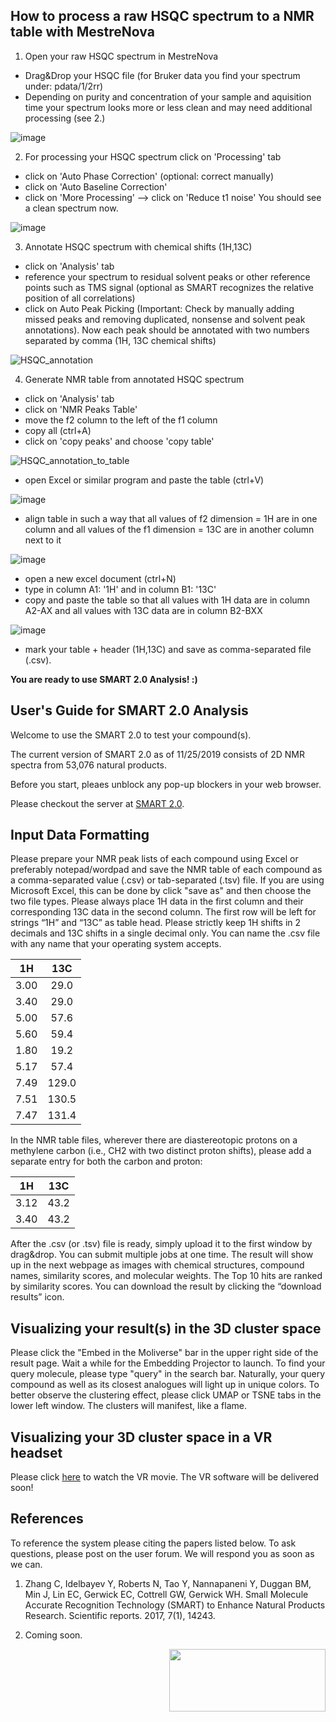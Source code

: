 
## How to process a raw HSQC spectrum to a NMR table with MestreNova

1. Open your raw HSQC spectrum in MestreNova
- Drag&Drop your HSQC file (for Bruker data you find your spectrum under: pdata/1/2rr)
- Depending on purity and concentration of your sample and aquisition time your
spectrum looks more or less clean and may need additional processing (see 2.)

![image](https://user-images.githubusercontent.com/57916837/70353294-f153a680-1821-11ea-96fb-85f3fea4f2b4.png)

2. For processing your HSQC spectrum click on 'Processing' tab
- click on 'Auto Phase Correction' (optional: correct manually)
- click on 'Auto Baseline Correction'
- click on 'More Processing' --> click on 'Reduce t1 noise'
You should see a clean spectrum now.

![image](https://user-images.githubusercontent.com/57916837/70353422-2b24ad00-1822-11ea-90a9-424dd2619d1a.png)

3.  Annotate HSQC spectrum with chemical shifts (1H,13C)
- click on 'Analysis' tab
- reference your spectrum to residual solvent peaks or other reference points such as TMS signal (optional as SMART recognizes the relative position of all correlations)
- click on Auto Peak Picking (Important: Check by manually adding missed peaks and removing duplicated, nonsense and solvent peak annotations).
Now each peak should be annotated with two numbers separated by comma (1H, 13C chemical shifts)

![HSQC_annotation](https://user-images.githubusercontent.com/57916837/70353559-7939b080-1822-11ea-84ea-87cc07946574.png)

4. Generate NMR table from annotated HSQC spectrum
- click on 'Analysis' tab
- click on 'NMR Peaks Table'
- move the f2 column to the left of the f1 column
- copy all (ctrl+A)
- click on 'copy peaks' and choose 'copy table'

![HSQC_annotation_to_table](https://user-images.githubusercontent.com/57916837/70353982-6a9fc900-1823-11ea-8704-7458b0a7f783.png)

- open Excel or similar program and paste the table (ctrl+V)

![image](https://user-images.githubusercontent.com/57916837/70354067-958a1d00-1823-11ea-93da-9eaf03f11d2f.png)

- align table in such a way that all values of f2 dimension = 1H are in one column and all values of the f1 dimension = 13C are in another column next to it

![image](https://user-images.githubusercontent.com/57916837/70354383-409ad680-1824-11ea-8847-7eaa167779be.png)

- open a new excel document (ctrl+N)
- type in column A1: '1H' and in column B1: '13C'
- copy and paste the table so that all values with 1H data are in column A2-AX and all values with 13C data are in column B2-BXX

![image](https://user-images.githubusercontent.com/57916837/70354216-e3068a00-1823-11ea-9ac9-cb51e5381091.png)

- mark your table + header (1H,13C) and save as comma-separated file (.csv).

**You are ready to use SMART 2.0 Analysis! :)**


## User's Guide for SMART 2.0 Analysis

Welcome to use the SMART 2.0 to test your compound(s). 

The current version of SMART 2.0 as of 11/25/2019 consists of 2D NMR spectra from 53,076 natural products. 

Before you start, pleaes unblock any pop-up blockers in your web browser.

Please checkout the server at [SMART 2.0](https://smart.ucsd.edu/classic).

## Input Data Formatting

Please prepare your NMR peak lists of each compound using Excel or preferably notepad/wordpad and save the NMR table of each compound as a comma-separated value (.csv) or tab-separated (.tsv) file. If you are using Microsoft Excel, this can be done by click "save as" and then choose the two file types. Please always place 1H data in the first column and their corresponding 13C data in the second column. The first row will be left for strings “1H” and “13C” as table head. Please strictly keep 1H shifts in 2 decimals and 13C shifts in a single decimal only. You can name the .csv file with any name that your operating system accepts.

|     1H     |     13C     |
|:----------:|:-----------:|
|    3.00    |     29.0    |
|    3.40    |     29.0    |
|    5.00    |     57.6    |
|    5.60    |     59.4    |
|    1.80    |     19.2    |
|    5.17    |     57.4    |
|    7.49    |    129.0    |
|    7.51    |    130.5    |
|    7.47    |    131.4    |

In the NMR table files, wherever there are diastereotopic protons on a methylene carbon (i.e., CH2 with two distinct proton shifts), please add a separate entry for both the carbon and proton:

|     1H     |     13C     |
|:----------:|:-----------:| 
| 3.12       | 43.2        |
| 3.40       | 43.2        | 

After the .csv (or .tsv) file is ready, simply upload it to the first window by drag&drop. You can submit multiple jobs at one time. The result will show up in the next webpage as images with chemical structures, compound names, similarity scores, and molecular weights. The Top 10 hits are ranked by similarity scores. You can download the result by clicking the “download results” icon.

## Visualizing your result(s) in the 3D cluster space

Please click the "Embed in the Moliverse" bar in the upper right side of the result page. Wait a while for the Embedding Projector to launch. To find your query molecule, please type "query" in the search bar. Naturally, your query compound as well as its closest analogues will light up in unique colors. To better observe the clustering effect, please click UMAP or TSNE tabs in the lower left window. The clusters will manifest, like a flame.

## Visualizing your 3D cluster space in a VR headset

Please click [here](https://youtu.be/nV_smyPilCk) to watch the VR movie. The VR software will be delivered soon!

## References

To reference the system please citing the papers listed below. To ask questions, please post on the user forum. We will respond you as soon as we can.

1. Zhang C, Idelbayev Y, Roberts N, Tao Y, Nannapaneni Y, Duggan BM, Min J, Lin EC, Gerwick EC, Cottrell GW, Gerwick WH. Small Molecule Accurate Recognition Technology (SMART) to Enhance Natural Products Research. Scientific reports. 2017, 7(1), 14243.

2. Coming soon.

<img src="https://user-images.githubusercontent.com/20175888/70386594-ecd8dc00-194e-11ea-8378-ba1929e90ae4.png" align="right" width="250" height="100" >
